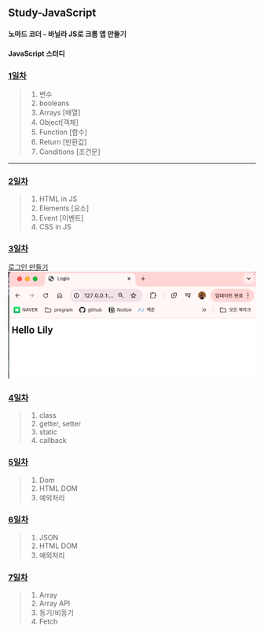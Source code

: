 ## Study-JavaScript
#### 노마드 코더 - 바닐라 JS로 크롬 앱 만들기
#### JavaScript 스터디

### [1일차](https://github.com/KangJeoungMi/Study-JavaScript/blob/master/markdown/day01.md)

> 1. 변수
> 2. booleans
> 3. Arrays [배열]
> 4. Object[객체]
> 5. Function [함수]
> 6. Return [반환값]
> 7. Conditions [조건문]
---

### [2일차](https://github.com/KangJeoungMi/Study-JavaScript/blob/master/markdown/day02.md)

> 1. HTML in JS
> 2. Elements [요소]
> 3. Event [이벤트]
> 4. CSS in JS

### [3일차](https://github.com/KangJeoungMi/Study-JavaScript/blob/master/markdown/Login.md)

[로그인 만들기](https://github.com/KangJeoungMi/Study-JavaScript/blob/master/markdown/Login.md)
![img_1.png](/images/Login/img04.png)

### [4일차](https://github.com/KangJeoungMi/Study-JavaScript/blob/master/markdown/day04.md)
> 1. class
> 2. getter, setter
> 3. static
> 4. callback

### [5일차](https://github.com/KangJeoungMi/Study-JavaScript/blob/master/markdown/day05.md)
> 1. Dom
> 2. HTML DOM
> 3. 예외처리

### [6일차](https://github.com/KangJeoungMi/Study-JavaScript/blob/master/markdown/day06.md)
> 1. JSON
> 2. HTML DOM
> 3. 예외처리

### [7일차](https://github.com/KangJeoungMi/Study-JavaScript/blob/master/markdown/day07.md)
> 1. Array
> 2. Array API
> 3. 동기/비동기
> 4. Fetch
